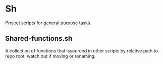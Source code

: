 # Sh

Project scripts for general purpose tasks.

## Shared-functions.sh

A collection of functions that issourced in other scripts by relative path to repo root, watch out if moving or renaming.